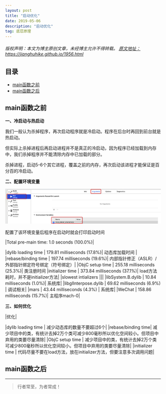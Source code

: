 ```yaml
---
layout: post
title: "启动优化"
date: 2019-05-06
description: "启动优化"
tag: 底层原理
---
```



<h6>
  版权声明：本文为博主原创文章，未经博主允许不得转载。
  <a target="_blank" href="https://jianghuhike.github.io/1956.html">
  原文地址：https://jianghuhike.github.io/1956.html 
  </a>
</h6>



## 目录
- [main函数之前](#content1)   
- [main函数之后](#content2)   




<!-- ************************************************ -->
## <a id="content1"></a>main函数之前

**一、冷启动与热启动**

我们一般认为杀掉程序，再次启动程序就是冷启动。程序在后台时再回到前台就是热启动。

但实际上杀掉进程后再启动进程并不是真正的冷启动，因为程序已经加载到内存中，我们杀掉程序并不能清除内存中已加载的部分。

杀掉进程，启动5-6个其它进程，覆盖之前的内存，再次启动该进程才能保证是百分百的冷启动。


**二、配置环境变量**

<img src="/images/underlying/start1.png" alt="img">

配置了该环境变量后程序在启动时就会打印启动时间

|Total pre-main time: 1.0 seconds (100.0%)|

|dylib loading time	    | 179.81 milliseconds (17.8%)|	动态库加载时间  |
|rebase/binding time	    | 197.74 milliseconds (19.6%)|	内部指针修正（ASLR）/外部指针绑定符号绑定（符号绑定）|
|ObjC setup time		| 255.18 milliseconds (25.3%)|	类注册时间
|initializer time		| 373.84 milliseconds (37.1%)|	load方法耗时，并不是initializer方法|
|slowest intializers  |||
|libSystem.B.dylib 	|  10.84 milliseconds (1.0%)|		系统库|
|libglInterpose.dylib	|  69.62 milliseconds (6.9%)	|	调试相关|
|mars  | 43.44 milliseconds (4.3%)	|	系统库|
|WeChat	| 158.86 milliseconds (15.7%)|	主程序mach-0|





**三、如何优化**

|优化|

|dylib loading time |	减少动态库的数量不要超过6个|
|rebase/binding time|	减少项目中的类，有统计去掉2万个类可减少800毫秒所以优化空间较小。但项目中弃用的类要尽量清除|
|ObjC setup time	|	减少项目中的类，有统计去掉2万个类可减少800毫秒所以优化空间较小。但项目中弃用的类要尽量清除|
|initializer time	|	代码尽量不要在load方法，放在initializer方法，但要注意多次调用问题|



<!-- ************************************************ -->
## <a id="content2"></a>main函数之后








----------
>  行者常至，为者常成！


